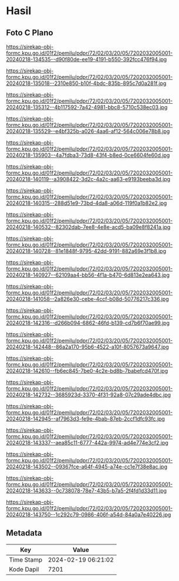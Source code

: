 # Hasil

## Foto C Plano

https://sirekap-obj-formc.kpu.go.id/01f2/pemilu/pdpr/72/02/03/20/05/7202032005001-20240218-134535--d90f80de-ee19-4191-b550-392fcc476f94.jpg

https://sirekap-obj-formc.kpu.go.id/01f2/pemilu/pdpr/72/02/03/20/05/7202032005001-20240218-135018--2310e850-b10f-4bdc-835b-895c7d0a281f.jpg

https://sirekap-obj-formc.kpu.go.id/01f2/pemilu/pdpr/72/02/03/20/05/7202032005001-20240218-135312--4b117592-7a42-4981-bbc8-5710c538ec03.jpg

https://sirekap-obj-formc.kpu.go.id/01f2/pemilu/pdpr/72/02/03/20/05/7202032005001-20240218-135529--e4bf325b-a026-4aa6-af12-564c006e78b8.jpg

https://sirekap-obj-formc.kpu.go.id/01f2/pemilu/pdpr/72/02/03/20/05/7202032005001-20240218-135903--4a7fdba3-73d8-43f4-b8ed-0ce6604fe60d.jpg

https://sirekap-obj-formc.kpu.go.id/01f2/pemilu/pdpr/72/02/03/20/05/7202032005001-20240218-140119--a3908422-3d2c-4a2c-aa63-e9193beeba3d.jpg

https://sirekap-obj-formc.kpu.go.id/01f2/pemilu/pdpr/72/02/03/20/05/7202032005001-20240218-140315--288d51e9-73bd-4da8-a06d-119f0a1b82e2.jpg

https://sirekap-obj-formc.kpu.go.id/01f2/pemilu/pdpr/72/02/03/20/05/7202032005001-20240218-140532--82302dab-7ee8-4e8e-acd5-ba09e8f8241a.jpg

https://sirekap-obj-formc.kpu.go.id/01f2/pemilu/pdpr/72/02/03/20/05/7202032005001-20240218-140728--81e1848f-9795-42dd-9191-882a69e3f1b8.jpg

https://sirekap-obj-formc.kpu.go.id/01f2/pemilu/pdpr/72/02/03/20/05/7202032005001-20240218-140927--62109aa4-bb56-4f1a-b470-6d813e2ea643.jpg

https://sirekap-obj-formc.kpu.go.id/01f2/pemilu/pdpr/72/02/03/20/05/7202032005001-20240218-141058--2a826e30-cebe-4ccf-b08d-50776217c336.jpg

https://sirekap-obj-formc.kpu.go.id/01f2/pemilu/pdpr/72/02/03/20/05/7202032005001-20240218-142316--d266b094-6862-46fd-b139-cd7b6f70ae99.jpg

https://sirekap-obj-formc.kpu.go.id/01f2/pemilu/pdpr/72/02/03/20/05/7202032005001-20240218-142448--86a2a170-95b6-4522-a10f-8057673a9647.jpg

https://sirekap-obj-formc.kpu.go.id/01f2/pemilu/pdpr/72/02/03/20/05/7202032005001-20240218-142610--fb6ec845-7be0-4c2e-bd8b-7babefcd470f.jpg

https://sirekap-obj-formc.kpu.go.id/01f2/pemilu/pdpr/72/02/03/20/05/7202032005001-20240218-142732--3685923d-3370-4f31-92a8-07c29ade4dbc.jpg

https://sirekap-obj-formc.kpu.go.id/01f2/pemilu/pdpr/72/02/03/20/05/7202032005001-20240218-142945--af7963d3-fe9e-4bab-87eb-2ccf1dfc93fc.jpg

https://sirekap-obj-formc.kpu.go.id/01f2/pemilu/pdpr/72/02/03/20/05/7202032005001-20240218-143337--aea85c11-6777-442a-9974-ad4e774e3cf2.jpg

https://sirekap-obj-formc.kpu.go.id/01f2/pemilu/pdpr/72/02/03/20/05/7202032005001-20240218-143502--09367fce-a64f-4945-a74e-cc1e7f38e8ac.jpg

https://sirekap-obj-formc.kpu.go.id/01f2/pemilu/pdpr/72/02/03/20/05/7202032005001-20240218-143633--0c738078-78e7-43b5-b7a5-2f4fd1d33d11.jpg

https://sirekap-obj-formc.kpu.go.id/01f2/pemilu/pdpr/72/02/03/20/05/7202032005001-20240218-143750--1c292c79-0986-406f-a54d-84a0a7e40226.jpg


## Metadata

| Key        | Value               |
| ---------- | ------------------- |
| Time Stamp | 2024-02-19 06:21:02 |
| Kode Dapil | 7201                |



